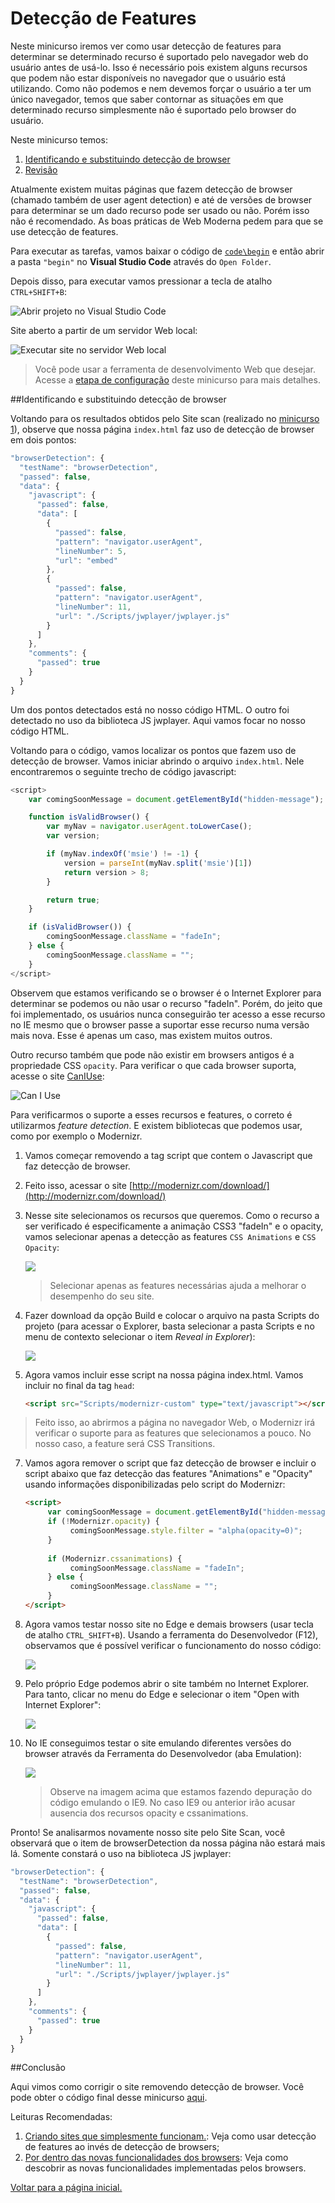 Detecção de Features
========================================
Neste minicurso iremos ver como usar detecção de features para determinar se determinado recurso é suportado pelo navegador web do usuário antes de usá-lo. Isso é necessário pois existem alguns recursos que podem não estar disponíveis no navegador que o usuário está utilizando. Como não podemos e nem devemos forçar o usuário a ter um único navegador, temos que saber contornar as situações em que determinado recurso simplesmente não é suportado pelo browser do usuário.

Neste minicurso temos:

1. [Identificando e substituindo detecção de browser](#Task1)
1. [Revisão](#Review)

Atualmente existem muitas páginas que fazem detecção de browser (chamado também de user agent detection) e até de versões de browser para determinar se um dado recurso pode ser usado ou não. Porém isso não é recomendado. As boas práticas de Web Moderna pedem para que se use detecção de features.

Para executar as tarefas, vamos baixar o código de [`code\begin`](./code/begin) e então abrir a pasta `"begin"` no **Visual Studio Code** através do `Open Folder`.

Depois disso, para executar vamos pressionar a tecla de atalho `CTRL+SHIFT+B`:

![Abrir projeto no Visual Studio Code](./images/run_visualstudiocode_project.png)

Site aberto a partir de um servidor Web local:

![Executar site no servidor Web local](./images/site_local_webserver.png)

> Você pode usar a ferramenta de desenvolvimento Web que desejar. Acesse a [etapa de configuração](../_setup) deste minicurso para mais detalhes.

<p name="Task1" />
##Identificando e substituindo detecção de browser

Voltando para os resultados obtidos pelo Site scan (realizado no [minicurso 1](../rendermode/)), observe que nossa página `index.html` faz uso de detecção de browser em dois pontos:

````Javascript
"browserDetection": {
  "testName": "browserDetection",
  "passed": false,
  "data": {
    "javascript": {
      "passed": false,
      "data": [
        {
          "passed": false,
          "pattern": "navigator.userAgent",
          "lineNumber": 5,
          "url": "embed"
        },
        {
          "passed": false,
          "pattern": "navigator.userAgent",
          "lineNumber": 11,
          "url": "./Scripts/jwplayer/jwplayer.js"
        }
      ]
    },
    "comments": {
      "passed": true
    }
  }
}
````

Um dos pontos detectados está no nosso código HTML. O outro foi detectado no uso da biblioteca JS jwplayer. Aqui vamos focar no nosso código HTML. 

Voltando para o código, vamos localizar os pontos que fazem uso de detecção de browser. Vamos iniciar abrindo o arquivo `index.html`. Nele encontraremos o seguinte trecho de código javascript:

````Javascript
<script>
    var comingSoonMessage = document.getElementById("hidden-message");

    function isValidBrowser() {
        var myNav = navigator.userAgent.toLowerCase();
        var version;

        if (myNav.indexOf('msie') != -1) {
            version = parseInt(myNav.split('msie')[1])
            return version > 8;
        }

        return true;
    }

    if (isValidBrowser()) {
        comingSoonMessage.className = "fadeIn";
    } else {
        comingSoonMessage.className = "";
    }
</script>
````	

Observem que estamos verificando se o browser é o Internet Explorer para determinar se podemos ou não usar o recurso "fadeIn". Porém, do jeito que foi implementado, os usuários nunca conseguirão ter acesso a esse recurso no IE mesmo que o browser passe a suportar esse recurso numa versão mais nova. Esse é apenas um caso, mas existem muitos outros.

Outro recurso também que pode não existir em browsers antigos é a propriedade CSS `opacity`. Para verificar o que cada browser suporta, acesse o site [CanIUse](http://caniuse.com/):

![Can I Use](./images/featuredetection_caniuse.png)

Para verificarmos o suporte a esses recursos e features, o correto é utilizarmos  *feature detection*. E existem bibliotecas que podemos usar, como por exemplo o Modernizr.

1. Vamos começar removendo a tag script que contem o Javascript que faz detecção de browser. 
2. Feito isso,  acessar o site [http://modernizr.com/download/](http://modernizr.com/download/)
3. Nesse site selecionamos os recursos que queremos. Como o recurso a ser verificado é especificamente a animação CSS3 "fadeIn" e o opacity, vamos selecionar apenas a detecção as features `CSS Animations` e `CSS Opacity`:

	![](./images/featuredetection_modernizrconfig.png) 

	> Selecionar apenas as features necessárias ajuda a melhorar o desempenho do seu site.  

3. Fazer download da opção Build e colocar o arquivo na pasta Scripts do projeto (para acessar o Explorer, basta selecionar a pasta Scripts e no menu de contexto selecionar o item *Reveal in Explorer*):

	![](./images/featuredetection_modernizrscriptadded.png)

4. Agora vamos incluir esse script na nossa página index.html. Vamos incluir no final da tag `head`:
		
    ````HTML
	<script src="Scripts/modernizr-custom" type="text/javascript"></script>
    ````

> Feito isso, ao abrirmos a página no navegador Web, o Modernizr irá verificar o suporte para as features que selecionamos a pouco. No nosso caso, a feature será CSS Transitions.
	 
7. Vamos agora remover o script que faz detecção de browser e incluir o script abaixo que faz detecção das features "Animations" e "Opacity" usando informações disponibilizadas pelo script do Modernizr:

	````HTML
	<script>
	     var comingSoonMessage = document.getElementById("hidden-message");
	     if (!Modernizr.opacity) {                  
	          comingSoonMessage.style.filter = "alpha(opacity=0)";
	     }
             
         if (Modernizr.cssanimations) {
	          comingSoonMessage.className = "fadeIn";
	     } else {
	          comingSoonMessage.className = "";
	     }
	</script>
	````
	
8. Agora vamos testar nosso site no Edge e demais browsers (usar tecla de atalho `CTRL_SHIFT+B`). Usando a ferramenta do Desenvolvedor (F12), observamos que é possível verificar o funcionamento do nosso código:

	![](./images/featuredetection_cssanimationdebug_edge.png)

9. Pelo próprio Edge podemos abrir o site também no Internet Explorer. Para tanto, clicar no menu do Edge e selecionar o item "Open with Internet Explorer":

	![](./images/featuredetection_openwithie.png)

11. No IE conseguimos testar o site emulando diferentes versões do browser através da Ferramenta do Desenvolvedor (aba Emulation):

	![](./images/featuredetection_cssanimationdebug_ie9.png)

	> Observe na imagem acima que estamos fazendo depuração do código emulando o IE9. No caso IE9 ou anterior irão acusar ausencia dos recursos opacity e cssanimations. 

Pronto! Se analisarmos novamente nosso site pelo Site Scan, você observará que o item de browserDetection da nossa página não estará mais lá. Somente constará o uso na biblioteca JS jwplayer:

````Javascript
"browserDetection": {
  "testName": "browserDetection",
  "passed": false,
  "data": {
    "javascript": {
      "passed": false,
      "data": [
        {
          "passed": false,
          "pattern": "navigator.userAgent",
          "lineNumber": 11,
          "url": "./Scripts/jwplayer/jwplayer.js"
        }
      ]
    },
    "comments": {
      "passed": true
    }
  }
}
````
  
<p name="Review"/>
##Conclusão

Aqui vimos como corrigir o site removendo detecção de browser. Você pode obter o código final desse minicurso [aqui](./code/end).

Leituras Recomendadas:

1. [Criando sites que simplesmente funcionam.](http://talkitbr.com/2015/08/27/criando-sites-que-simplesmente-funcionam/): Veja como usar detecção de features ao invés de detecção de browsers;
2. [Por dentro das novas funcionalidades dos browsers](http://talkitbr.com/2015/08/17/fique-por-dentro-das-novas-funcionalidades-dos-navegadores-web/): Veja como descobrir as novas funcionalidades implementadas pelos browsers.

[Voltar para a página inicial.](http://talkitbr.github.io/interoperable-web-development)